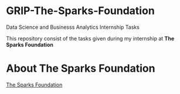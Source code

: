 # GRIP-The-Sparks-Foundation

Data Science and Businesss Analytics Internship Tasks

This repository consist of the tasks given during my internship at **The Sparks Foundation**

# About The Sparks Foundation

[The Sparks Foundation](https://www.thesparksfoundationsingapore.org/join-us/internship-positions/)
